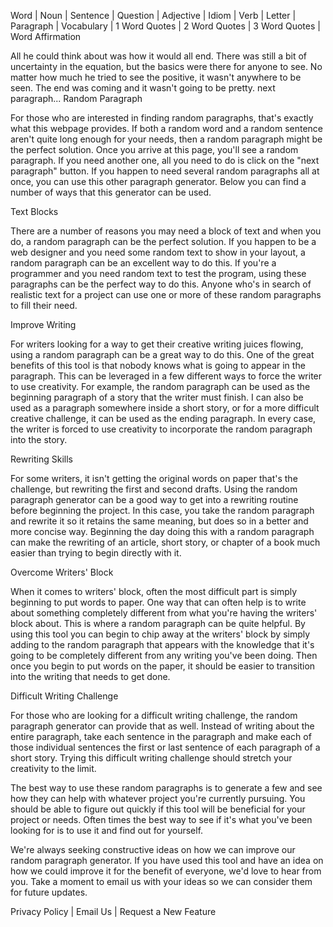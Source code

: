 Word | Noun | Sentence | Question | Adjective | Idiom | Verb | Letter | Paragraph | Vocabulary | 1 Word Quotes | 2 Word Quotes | 3 Word Quotes | Word Affirmation

All he could think about was how it would all end. There was still a bit of uncertainty in the equation, but the basics were there for anyone to see. No matter how much he tried to see the positive, it wasn't anywhere to be seen. The end was coming and it wasn't going to be pretty.
next paragraph...
Random Paragraph

For those who are interested in finding random paragraphs, that's exactly what this webpage provides. If both a random word and a random sentence aren't quite long enough for your needs, then a random paragraph might be the perfect solution. Once you arrive at this page, you'll see a random paragraph. If you need another one, all you need to do is click on the "next paragraph" button. If you happen to need several random paragraphs all at once, you can use this other paragraph generator. Below you can find a number of ways that this generator can be used.

Text Blocks

There are a number of reasons you may need a block of text and when you do, a random paragraph can be the perfect solution. If you happen to be a web designer and you need some random text to show in your layout, a random paragraph can be an excellent way to do this. If you're a programmer and you need random text to test the program, using these paragraphs can be the perfect way to do this. Anyone who's in search of realistic text for a project can use one or more of these random paragraphs to fill their need.

Improve Writing

For writers looking for a way to get their creative writing juices flowing, using a random paragraph can be a great way to do this. One of the great benefits of this tool is that nobody knows what is going to appear in the paragraph. This can be leveraged in a few different ways to force the writer to use creativity. For example, the random paragraph can be used as the beginning paragraph of a story that the writer must finish. I can also be used as a paragraph somewhere inside a short story, or for a more difficult creative challenge, it can be used as the ending paragraph. In every case, the writer is forced to use creativity to incorporate the random paragraph into the story.

Rewriting Skills

For some writers, it isn't getting the original words on paper that's the challenge, but rewriting the first and second drafts. Using the random paragraph generator can be a good way to get into a rewriting routine before beginning the project. In this case, you take the random paragraph and rewrite it so it retains the same meaning, but does so in a better and more concise way. Beginning the day doing this with a random paragraph can make the rewriting of an article, short story, or chapter of a book much easier than trying to begin directly with it.

Overcome Writers' Block

When it comes to writers' block, often the most difficult part is simply beginning to put words to paper. One way that can often help is to write about something completely different from what you're having the writers' block about. This is where a random paragraph can be quite helpful. By using this tool you can begin to chip away at the writers' block by simply adding to the random paragraph that appears with the knowledge that it's going to be completely different from any writing you've been doing. Then once you begin to put words on the paper, it should be easier to transition into the writing that needs to get done.

Difficult Writing Challenge

For those who are looking for a difficult writing challenge, the random paragraph generator can provide that as well. Instead of writing about the entire paragraph, take each sentence in the paragraph and make each of those individual sentences the first or last sentence of each paragraph of a short story. Trying this difficult writing challenge should stretch your creativity to the limit.

The best way to use these random paragraphs is to generate a few and see how they can help with whatever project you're currently pursuing. You should be able to figure out quickly if this tool will be beneficial for your project or needs. Often times the best way to see if it's what you've been looking for is to use it and find out for yourself.

We're always seeking constructive ideas on how we can improve our random paragraph generator. If you have used this tool and have an idea on how we could improve it for the benefit of everyone, we'd love to hear from you. Take a moment to email us with your ideas so we can consider them for future updates.

Privacy Policy | Email Us | Request a New Feature